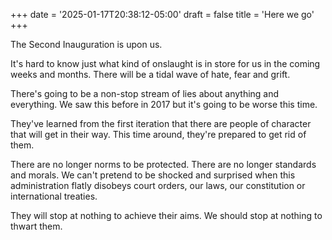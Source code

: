 +++
date = '2025-01-17T20:38:12-05:00'
draft = false
title = 'Here we go'
+++

The Second Inauguration is upon us.

It's hard to know just what kind of onslaught is in store for us in the coming weeks and months. There will be a tidal wave of hate, fear and grift.

There's going to be a non-stop stream of lies about anything and everything. We saw this before in 2017 but it's going to be worse this time.

<!--more-->

They've learned from the first iteration that there are people of character that will get in their way. This time around, they're prepared to get rid of them.

There are no longer norms to be protected. There are no longer standards and morals. We can't pretend to be shocked and surprised when this administration flatly disobeys court orders, our laws, our constitution or international treaties.

They will stop at nothing to achieve their aims. We should stop at nothing to thwart them.
